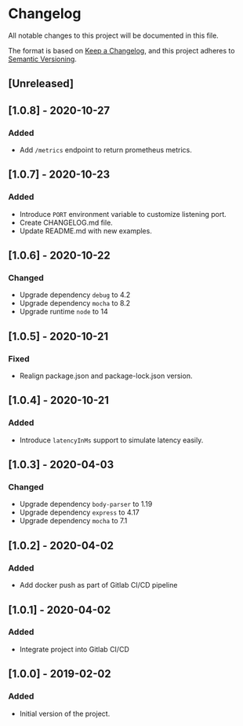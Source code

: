 # Changelog

All notable changes to this project will be documented in this file.

The format is based on [Keep a Changelog](https://keepachangelog.com/en/1.0.0/),
and this project adheres to [Semantic Versioning](https://semver.org/spec/v2.0.0.html).

## [Unreleased]

## [1.0.8] - 2020-10-27

### Added

-   Add `/metrics` endpoint to return prometheus metrics.

## [1.0.7] - 2020-10-23

### Added

-   Introduce `PORT` environment variable to customize listening port.
-   Create CHANGELOG.md file.
-   Update README.md with new examples.

## [1.0.6] - 2020-10-22

### Changed

-   Upgrade dependency `debug` to 4.2
-   Upgrade dependency `mocha` to 8.2
-   Upgrade runtime `node` to 14

## [1.0.5] - 2020-10-21

### Fixed

-   Realign package.json and package-lock.json version.

## [1.0.4] - 2020-10-21

### Added

-   Introduce `latencyInMs` support to simulate latency easily.

## [1.0.3] - 2020-04-03

### Changed

-   Upgrade dependency `body-parser` to 1.19
-   Upgrade dependency `express` to 4.17
-   Upgrade dependency `mocha` to 7.1

## [1.0.2] - 2020-04-02

### Added

-   Add docker push as part of Gitlab CI/CD pipeline

## [1.0.1] - 2020-04-02

### Added

-   Integrate project into Gitlab CI/CD

## [1.0.0] - 2019-02-02

### Added

-   Initial version of the project.
